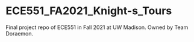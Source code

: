 # ECE551_FA2021_Knight-s_Tours
Final project repo of ECE551 in Fall 2021 at UW Madison. Owned by Team Doraemon.
